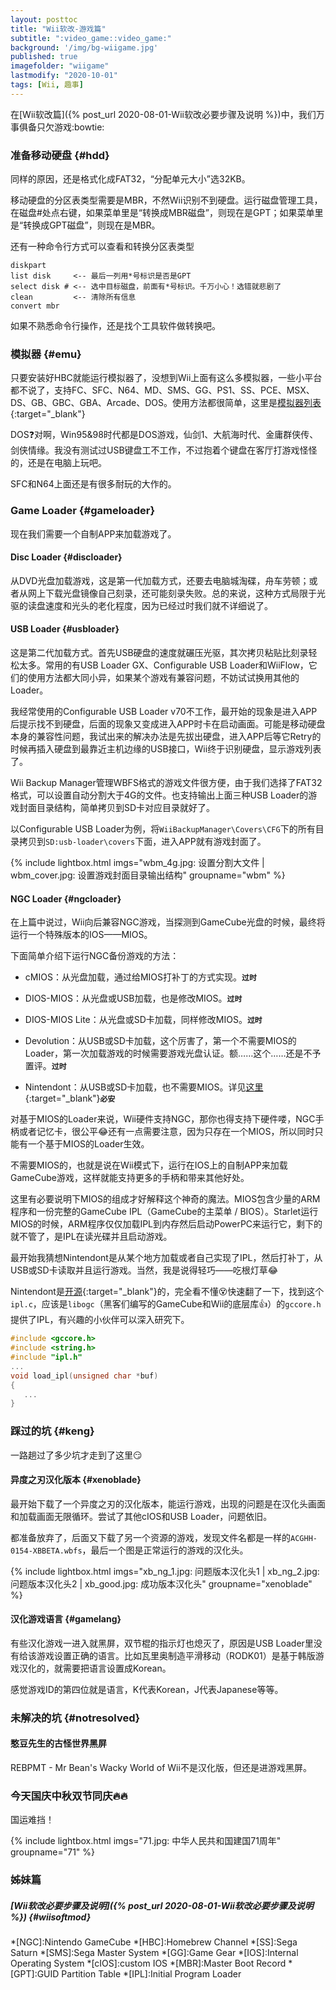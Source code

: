 ```yaml
---
layout: posttoc
title: "Wii软改-游戏篇"
subtitle: ":video_game::video_game:"
background: '/img/bg-wiigame.jpg'
published: true
imagefolder: "wiigame"
lastmodify: "2020-10-01"
tags: [Wii, 趣事]
---
```


在[Wii软改篇]({% post_url 2020-08-01-Wii软改必要步骤及说明 %})中，我们万事俱备只欠游戏:bowtie:

### 准备移动硬盘 {#hdd}

同样的原因，还是格式化成FAT32，“分配单元大小”选32KB。

移动硬盘的分区表类型需要是MBR，不然Wii识别不到硬盘。运行磁盘管理工具，在磁盘#处点右键，如果菜单里是“转换成MBR磁盘”，则现在是GPT；如果菜单里是“转换成GPT磁盘”，则现在是MBR。

还有一种命令行方式可以查看和转换分区表类型

```
diskpart
list disk     <-- 最后一列用*号标识是否是GPT
select disk # <-- 选中目标磁盘，前面有*号标识。千万小心！选错就悲剧了
clean         <-- 清除所有信息
convert mbr
```

如果不熟悉命令行操作，还是找个工具软件做转换吧。

### 模拟器 {#emu}

只要安装好HBC就能运行模拟器了，没想到Wii上面有这么多模拟器，一些小平台都不说了，支持FC、SFC、N64、MD、SMS、GG、PS1、SS、PCE、MSX、DS、GB、GBC、GBA、Arcade、DOS。使用方法都很简单，这里是[模拟器列表](https://wiibrew.org/wiki/List_of_homebrew_emulators){:target="_blank"}

DOS:question:对啊，Win95&98时代都是DOS游戏，仙剑1、大航海时代、金庸群侠传、剑侠情缘。我没有测试过USB键盘工不工作，不过抱着个键盘在客厅打游戏怪怪的，还是在电脑上玩吧。

SFC和N64上面还是有很多耐玩的大作的。

### Game Loader {#gameloader}

现在我们需要一个自制APP来加载游戏了。

#### Disc Loader {#discloader}

从DVD光盘加载游戏，这是第一代加载方式，还要去电脑城淘碟，舟车劳顿；或者从网上下载光盘镜像自己刻录，还可能刻录失败。总的来说，这种方式局限于光驱的读盘速度和光头的老化程度，因为已经过时我们就不详细说了。

#### USB Loader {#usbloader}

这是第二代加载方式。首先USB硬盘的速度就碾压光驱，其次拷贝粘贴比刻录轻松太多。常用的有USB Loader GX、Configurable USB Loader和WiiFlow，它们的使用方法都大同小异，如果某个游戏有兼容问题，不妨试试换用其他的Loader。

我经常使用的Configurable USB Loader v70不工作，最开始的现象是进入APP后提示找不到硬盘，后面的现象又变成进入APP时卡在启动画面。可能是移动硬盘本身的兼容性问题，我试出来的解决办法是先拔出硬盘，进入APP后等它Retry的时候再插入硬盘到最靠近主机边缘的USB接口，Wii终于识别硬盘，显示游戏列表了。

Wii Backup Manager管理WBFS格式的游戏文件很方便，由于我们选择了FAT32格式，可以设置自动分割大于4G的文件。也支持输出上面三种USB Loader的游戏封面目录结构，简单拷贝到SD卡对应目录就好了。

以Configurable USB Loader为例，将`WiiBackupManager\Covers\CFG`下的所有目录拷贝到`SD:usb-loader\covers`下面，进入APP就有游戏封面了。

{% include lightbox.html imgs="wbm_4g.jpg: 设置分割大文件 | wbm_cover.jpg: 设置游戏封面目录输出结构" groupname="wbm" %}

#### NGC Loader {#ngcloader}

在上篇中说过，Wii向后兼容NGC游戏，当探测到GameCube光盘的时候，最终将运行一个特殊版本的IOS——MIOS。

下面简单介绍下运行NGC备份游戏的方法：

- cMIOS：从光盘加载，通过给MIOS打补丁的方式实现。**`过时`**

- DIOS-MIOS：从光盘或USB加载，也是修改MIOS。**`过时`**

- DIOS-MIOS Lite：从光盘或SD卡加载，同样修改MIOS。**`过时`**

- Devolution：从USB或SD卡加载，这个厉害了，第一个不需要MIOS的Loader，第一次加载游戏的时候需要游戏光盘认证。额……这个……还是不予置评。**`过时`**

- Nintendont：从USB或SD卡加载，也不需要MIOS。详见[这里](https://sites.google.com/site/completesg/backup-launchers/gamecube/nintendont){:target="_blank"}**`必安`**

对基于MIOS的Loader来说，Wii硬件支持NGC，那你也得支持下硬件喽，NGC手柄或者记忆卡，很公平:joy:还有一点需要注意，因为只存在一个MIOS，所以同时只能有一个基于MIOS的Loader生效。

不需要MIOS的，也就是说在Wii模式下，运行在IOS上的自制APP来加载GameCube游戏，这样就能支持更多的手柄和带来其他好处。

这里有必要说明下MIOS的组成才好解释这个神奇的魔法。MIOS包含少量的ARM程序和一份完整的GameCube IPL（GameCube的主菜单 / BIOS）。Starlet运行MIOS的时候，ARM程序仅仅加载IPL到内存然后启动PowerPC来运行它，剩下的就不管了，是IPL在读光碟并且启动游戏。

最开始我猜想Nintendont是从某个地方加载或者自己实现了IPL，然后打补丁，从USB或SD卡读取并且运行游戏。当然，我是说得轻巧——吃根灯草:joy:

Nintendont是[开源](https://github.com/FIX94/Nintendont){:target="_blank"}的，完全看不懂:dizzy_face:快速翻了一下，找到这个`ipl.c`，应该是`libogc`（黑客们编写的GameCube和Wii的底层库:+1:）的`gccore.h`提供了IPL，有兴趣的小伙伴可以深入研究下。

```c
#include <gccore.h>
#include <string.h>
#include "ipl.h"
...
void load_ipl(unsigned char *buf)
{
   ...
}
```

### 踩过的坑 {#keng}

一路趟过了多少坑才走到了这里:smirk:

#### 异度之刃汉化版本 {#xenoblade}

最开始下载了一个异度之刃的汉化版本，能运行游戏，出现的问题是在汉化头画面和加载画面无限循环。尝试了其他cIOS和USB Loader，问题依旧。

都准备放弃了，后面又下载了另一个资源的游戏，发现文件名都是一样的`ACGHH-0154-XBBETA.wbfs`，最后一个图是正常运行的游戏的汉化头。

{% include lightbox.html imgs="xb_ng_1.jpg: 问题版本汉化头1 | xb_ng_2.jpg: 问题版本汉化头2 | xb_good.jpg: 成功版本汉化头" groupname="xenoblade" %}

#### 汉化游戏语言 {#gamelang}

有些汉化游戏一进入就黑屏，双节棍的指示灯也熄灭了，原因是USB Loader里没有给该游戏设置正确的语言。比如瓦里奥制造平滑移动（RODK01）是基于韩版游戏汉化的，就需要把语言设置成Korean。

感觉游戏ID的第四位就是语言，K代表Korean，J代表Japanese等等。

### 未解决的坑 {#notresolved}

#### 憨豆先生的古怪世界黑屏

REBPMT - Mr Bean's Wacky World of Wii不是汉化版，但还是进游戏黑屏。

### 今天国庆中秋双节同庆:fire::fire:

国运难挡！

{% include lightbox.html imgs="71.jpg: 中华人民共和国建国71周年" groupname="71" %}

### 姊妹篇
##### [Wii软改必要步骤及说明]({% post_url 2020-08-01-Wii软改必要步骤及说明 %}) {#wiisoftmod}

*[NGC]:Nintendo GameCube
*[HBC]:Homebrew Channel
*[SS]:Sega Saturn
*[SMS]:Sega Master System
*[GG]:Game Gear
*[IOS]:Internal Operating System
*[cIOS]:custom IOS
*[MBR]:Master Boot Record
*[GPT]:GUID Partition Table
*[IPL]:Initial Program Loader